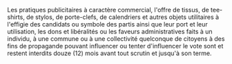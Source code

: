 Les pratiques publicitaires à caractère commercial, l'offre de tissus, de tee-shirts, de stylos, de porte-clefs, de calendriers et autres objets utilitaires à l'effigie des candidats ou symbole des partis ainsi que leur port et leur utilisation, les dons et libéralités ou les faveurs administratives faits à un individu, à une commune ou à une collectivité quelconque de citoyens à des fins de propagande pouvant influencer ou tenter d'influencer le vote sont et restent interdits douze (12) mois avant tout scrutin et jusqu'à son terme.